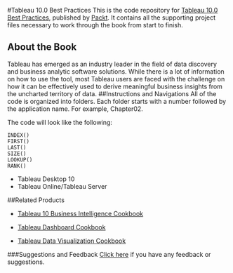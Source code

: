 #Tableau 10.0 Best Practices
This is the code repository for [Tableau 10.0 Best Practices](https://www.packtpub.com/big-data-and-business-intelligence/tableau-100-best-practices?utm_source=github&utm_medium=repository&utm_campaign=9781786460097), published by [Packt](https://www.packtpub.com). It contains all the supporting project files necessary to work through the book from start to finish.
## About the Book
Tableau has emerged as an industry leader in the field of data discovery and business analytic software solutions. While there is a lot of information on how to use the tool, most Tableau users are faced with the challenge on how it can be effectively used to derive meaningful business insights from the uncharted territory of data.
##Instructions and Navigations
All of the code is organized into folders. Each folder starts with a number followed by the application name. For example, Chapter02.



The code will look like the following:
```
INDEX()
FIRST()
LAST()
SIZE()
LOOKUP()
RANK()
```

* Tableau Desktop 10
* Tableau Online/Tableau Server

##Related Products
* [Tableau 10 Business Intelligence Cookbook](https://www.packtpub.com/big-data-and-business-intelligence/tableau-10-business-intelligence-cookbook?utm_source=github&utm_medium=repository&utm_campaign=9781786465634)

* [Tableau Dashboard Cookbook](https://www.packtpub.com/big-data-and-business-inteliigence/tableau-dashboard-cookbook?utm_source=github&utm_medium=repository&utm_campaign=9781782177906)

* [Tableau Data Visualization Cookbook](https://www.packtpub.com/big-data-and-business-intelligence/tableau-data-visualization-cookbook?utm_source=github&utm_medium=repository&utm_campaign=9781849689786)

###Suggestions and Feedback
[Click here](https://docs.google.com/forms/d/e/1FAIpQLSe5qwunkGf6PUvzPirPDtuy1Du5Rlzew23UBp2S-P3wB-GcwQ/viewform) if you have any feedback or suggestions.
